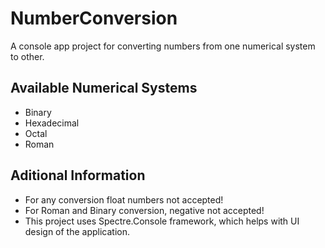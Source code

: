 # NumberConversion

A console app project for converting numbers from one numerical system to other. 

## Available Numerical Systems

* Binary
* Hexadecimal
* Octal
* Roman

## Aditional Information

* For any conversion float numbers not accepted!
* For Roman and Binary conversion, negative not accepted!
* This project uses Spectre.Console framework, which helps with UI design of the application.